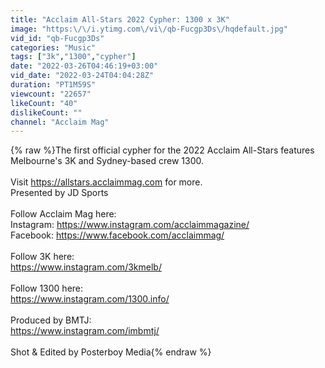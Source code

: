 ```yaml
---
title: "Acclaim All-Stars 2022 Cypher: 1300 x 3K"
image: "https:\/\/i.ytimg.com\/vi\/qb-Fucgp3Ds\/hqdefault.jpg"
vid_id: "qb-Fucgp3Ds"
categories: "Music"
tags: ["3k","1300","cypher"]
date: "2022-03-26T04:46:19+03:00"
vid_date: "2022-03-24T04:04:28Z"
duration: "PT1M59S"
viewcount: "22657"
likeCount: "40"
dislikeCount: ""
channel: "Acclaim Mag"
---
```

{% raw %}The first official cypher for the 2022 Acclaim All-Stars features Melbourne's 3K and Sydney-based crew 1300.<br /><br />Visit <a rel="nofollow" target="blank" href="https://allstars.acclaimmag.com">https://allstars.acclaimmag.com</a> for more.<br />Presented by JD Sports<br /><br />Follow Acclaim Mag here:<br />Instagram: <a rel="nofollow" target="blank" href="https://www.instagram.com/acclaimmagazine/">https://www.instagram.com/acclaimmagazine/</a><br />Facebook: <a rel="nofollow" target="blank" href="https://www.facebook.com/acclaimmag/">https://www.facebook.com/acclaimmag/</a><br /><br />Follow 3K here:<br /><a rel="nofollow" target="blank" href="https://www.instagram.com/3kmelb/">https://www.instagram.com/3kmelb/</a><br /><br />Follow 1300 here:<br /><a rel="nofollow" target="blank" href="https://www.instagram.com/1300.info/">https://www.instagram.com/1300.info/</a><br /><br />Produced by BMTJ: <br /><a rel="nofollow" target="blank" href="https://www.instagram.com/imbmtj/">https://www.instagram.com/imbmtj/</a><br /><br />Shot &amp; Edited by Posterboy Media{% endraw %}
